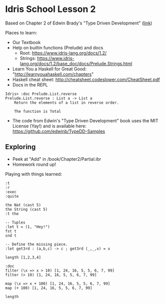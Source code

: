 
# Idris School Lesson 2

Based on Chapter 2 of Edwin Brady's "Type Driven Development" ([link](https://www.manning.com/books/type-driven-development-with-idris))

Places to learn:
* Our Textbook 
* Help on builtin functions (Prelude) and docs
  * Root: https://www.idris-lang.org/docs/1.2/
  * Strings: https://www.idris-lang.org/docs/1.2/base_doc/docs/Prelude.Strings.html
* Learn You a Haskell for Great Good: "http://learnyouahaskell.com/chapters" 
* Haskell cheat sheet: http://cheatsheet.codeslower.com/CheatSheet.pdf
* Docs in the REPL
```
Idris> :doc Prelude.List.reverse
Prelude.List.reverse : List a -> List a
    Return the elements of a list in reverse order.

    The function is Total
```
* The code from Edwin's "Type Driven Development" book uses the MIT License (Yay!) 
and is available here: https://github.com/edwinb/TypeDD-Samples

## Exploring

* Peek at "Add" in /book/Chapter2/Partial.ibr
* Homework round up!

Playing with things learned:

```
:t
:r
:exec
:quite

the Nat (cast 5)
the String (cast 5)
:t the

-- Tuples
:let t = (1, "Hey!")
fst t
snd t

-- Define the missing piece. 
:let get3rd : (a,b,c) -> c ; get3rd (_,_,x) = x 

length [1,2,3,4]

:doc 
filter (\x => x > 10) [1, 24, 16, 5, 5, 6, 7, 99]
filter (> 10) [1, 24, 16, 5, 5, 6, 7, 99]

map (\x => x + 100) [1, 24, 16, 5, 5, 6, 7, 99]
map (+ 100) [1, 24, 16, 5, 5, 6, 7, 99]

length 


```
